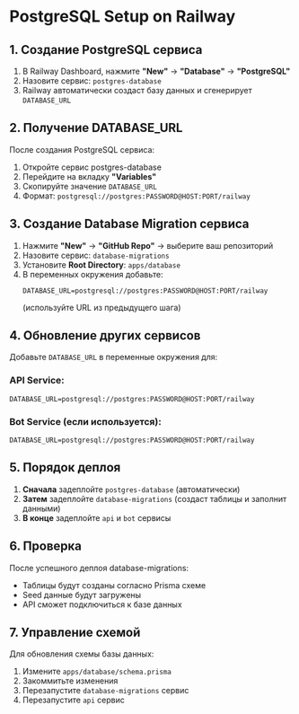 # PostgreSQL Setup on Railway

## 1. Создание PostgreSQL сервиса

1. В Railway Dashboard, нажмите **"New"** → **"Database"** → **"PostgreSQL"**
2. Назовите сервис: `postgres-database`
3. Railway автоматически создаст базу данных и сгенерирует `DATABASE_URL`

## 2. Получение DATABASE_URL

После создания PostgreSQL сервиса:
1. Откройте сервис postgres-database
2. Перейдите на вкладку **"Variables"** 
3. Скопируйте значение `DATABASE_URL`
4. Формат: `postgresql://postgres:PASSWORD@HOST:PORT/railway`

## 3. Создание Database Migration сервиса

1. Нажмите **"New"** → **"GitHub Repo"** → выберите ваш репозиторий
2. Назовите сервис: `database-migrations`
3. Установите **Root Directory**: `apps/database`
4. В переменных окружения добавьте:
   ```
   DATABASE_URL=postgresql://postgres:PASSWORD@HOST:PORT/railway
   ```
   (используйте URL из предыдущего шага)

## 4. Обновление других сервисов

Добавьте `DATABASE_URL` в переменные окружения для:

### API Service:
```
DATABASE_URL=postgresql://postgres:PASSWORD@HOST:PORT/railway
```

### Bot Service (если используется):
```
DATABASE_URL=postgresql://postgres:PASSWORD@HOST:PORT/railway
```

## 5. Порядок деплоя

1. **Сначала** задеплойте `postgres-database` (автоматически)
2. **Затем** задеплойте `database-migrations` (создаст таблицы и заполнит данными)
3. **В конце** задеплойте `api` и `bot` сервисы

## 6. Проверка

После успешного деплоя database-migrations:
- Таблицы будут созданы согласно Prisma схеме
- Seed данные будут загружены
- API сможет подключиться к базе данных

## 7. Управление схемой

Для обновления схемы базы данных:
1. Измените `apps/database/schema.prisma`
2. Закоммитьте изменения
3. Перезапустите `database-migrations` сервис
4. Перезапустите `api` сервис